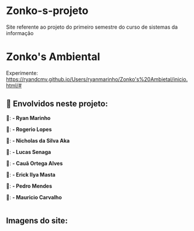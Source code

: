# Zonko-s-projeto
Site referente ao projeto do primeiro semestre do curso de sistemas da informação

# Zonko's Ambiental

Experimente: https://ryandcmv.github.io/Users/ryanmarinho/Zonko's%20Ambietal/inicio.html/#

## 📌 Envolvidos neste projeto: 
👦: **- Ryan Marinho**

👦: **- Rogerio Lopes**

👦: **- Nicholas da Silva Aka**

👦: **- Lucas Senaga**

👦: **- Cauã Ortega Alves**

👦: **- Erick Ilya Masta**

👦: **- Pedro Mendes**

👦: **- Mauricio Carvalho**




![]()


## Imagens do site:



